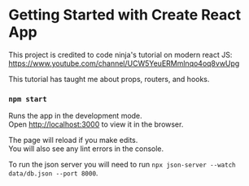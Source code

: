 # Getting Started with Create React App

This project is credited to code ninja's tutorial on modern react JS: https://www.youtube.com/channel/UCW5YeuERMmlnqo4oq8vwUpg

This tutorial has taught me about props, routers, and hooks.

### `npm start`

Runs the app in the development mode.\
Open [http://localhost:3000](http://localhost:3000) to view it in the browser.

The page will reload if you make edits.\
You will also see any lint errors in the console.

To run the json server you will need to run `npx json-server --watch data/db.json --port 8000`. 


